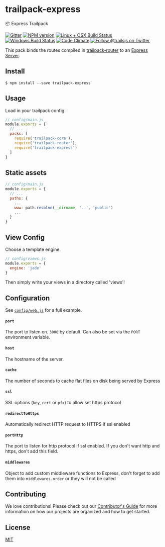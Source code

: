 # trailpack-express
:package: Express Trailpack

[![Gitter][gitter-image]][gitter-url]
[![NPM version][npm-image]][npm-url]
[![Linux + OSX Build Status][ci-image]][ci-url]
[![Windows Build Status][appveyor-image]][appveyor-url]
[![Code Climate][codeclimate-image]][codeclimate-url]
[![Follow @trailsjs on Twitter][twitter-image]][twitter-url]

This pack binds the routes compiled in [trailpack-router](https://github.com/trailsjs/trailpack-router)
to an [Express Server](http://expressjs.com/en/api.html). 

## Install

```
$ npm install --save trailpack-express
```

## Usage
Load in your trailpack config.

```js
// config/main.js
module.exports = {
  // ...
  packs: [
    require('trailpack-core'),
    require('trailpack-router'),
    require('trailpack-express')
  ]
}
```

## Static assets
```js
// config/main.js
module.exports = {
  // ...
  paths: {
    ...
    www: path.resolve(__dirname, '..', 'public')
    ...
  }
}
```

## View Config
Choose a template engine.

```js
// config/views.js
module.exports = {
  engine: 'jade'
}
```

Then simply write your views in a directory called 'views'!

## Configuration

See [`config/web.js`](https://github.com/trailsjs/trailpack-express/blob/master/archetype/config/web.js) for a full example.

#### `port`
The port to listen on. `3000` by default. Can also be set via the `PORT` environment variable.

#### `host`
The hostname of the server.

#### `cache`
The number of seconds to cache flat files on disk being served by Express

#### `ssl`
SSL options (`key`, `cert` or `pfx`) to allow set https protocol

#### `redirectToHttps`
Automatically redirect HTTP request to HTTPS if ssl enabled

#### `portHttp`
The port to listen for http protocol if ssl enabled. If you don't want http and https, don't add this field.

#### `middlewares`
Object to add custom middleware functions to Express, don't forget to add them into `middlewares.order` or they will not be called

## Contributing
We love contributions! Please check out our [Contributor's Guide](https://github.com/trailsjs/trails/blob/master/.github/CONTRIBUTING.md) for more
information on how our projects are organized and how to get started.

## License
[MIT](https://github.com/trailsjs/trailpack-express/blob/master/LICENSE)

[trails-image]: http://i.imgur.com/zfT2NEv.png
[trails-url]: http://trailsjs.io
[npm-image]: https://img.shields.io/npm/v/trailpack-express.svg?style=flat-square
[npm-url]: https://npmjs.org/package/trailpack-express
[ci-image]: https://img.shields.io/travis/trailsjs/trailpack-express.svg?style=flat-square&label=Linux%20/%20OSX
[ci-url]: https://travis-ci.org/trailsjs/trailpack-express
[appveyor-image]: https://img.shields.io/appveyor/ci/trailsjs/trailpack-express/master.svg?style=flat-square&label=Windows
[appveyor-url]: https://ci.appveyor.com/project/trailsjs/trailpack-express
[codeclimate-image]: https://img.shields.io/codeclimate/github/trailsjs/trailpack-express.svg?style=flat-square
[codeclimate-url]: https://codeclimate.com/github/trailsjs/trailpack-express
[gitter-image]: http://img.shields.io/badge/+%20GITTER-JOIN%20CHAT%20%E2%86%92-1DCE73.svg?style=flat-square
[gitter-url]: https://gitter.im/trailsjs/trails
[twitter-image]: https://img.shields.io/twitter/follow/trailsjs.svg?style=social
[twitter-url]: https://twitter.com/trailsjs
